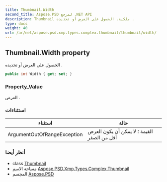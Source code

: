 ```yaml
---
title: Thumbnail.Width
second_title: Aspose.PSD لمرجع .NET API
description: Thumbnail ملكية. الحصول على العرض أو تحديده .
type: docs
weight: 40
url: /ar/net/aspose.psd.xmp.types.complex.thumbnail/thumbnail/width/
---
```

## Thumbnail.Width property

الحصول على العرض أو تحديده .

```csharp
public int Width { get; set; }
```

### Property_Value

العرض .

### استثناءات

| استثناء | حالة |
| --- | --- |
| ArgumentOutOfRangeException | القيمة ؛ لا يمكن أن يكون العرض أقل من الصفر |

### أنظر أيضا

* class [Thumbnail](../)
* مساحة الاسم [Aspose.PSD.Xmp.Types.Complex.Thumbnail](../../thumbnail/)
* المجسم [Aspose.PSD](../../../)


